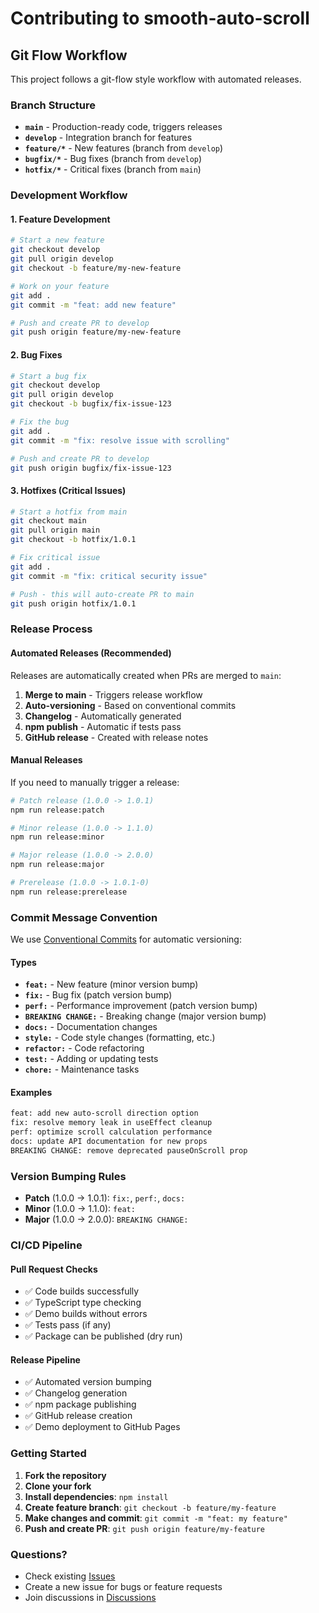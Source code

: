 # Contributing to smooth-auto-scroll

## Git Flow Workflow

This project follows a git-flow style workflow with automated releases.

### Branch Structure

- **`main`** - Production-ready code, triggers releases
- **`develop`** - Integration branch for features  
- **`feature/*`** - New features (branch from `develop`)
- **`bugfix/*`** - Bug fixes (branch from `develop`)
- **`hotfix/*`** - Critical fixes (branch from `main`)

### Development Workflow

#### 1. Feature Development
```bash
# Start a new feature
git checkout develop
git pull origin develop
git checkout -b feature/my-new-feature

# Work on your feature
git add .
git commit -m "feat: add new feature"

# Push and create PR to develop
git push origin feature/my-new-feature
```

#### 2. Bug Fixes
```bash
# Start a bug fix
git checkout develop
git pull origin develop
git checkout -b bugfix/fix-issue-123

# Fix the bug
git add .
git commit -m "fix: resolve issue with scrolling"

# Push and create PR to develop
git push origin bugfix/fix-issue-123
```

#### 3. Hotfixes (Critical Issues)
```bash
# Start a hotfix from main
git checkout main
git pull origin main
git checkout -b hotfix/1.0.1

# Fix critical issue
git add .
git commit -m "fix: critical security issue"

# Push - this will auto-create PR to main
git push origin hotfix/1.0.1
```

### Release Process

#### Automated Releases (Recommended)
Releases are automatically created when PRs are merged to `main`:

1. **Merge to main** - Triggers release workflow
2. **Auto-versioning** - Based on conventional commits
3. **Changelog** - Automatically generated
4. **npm publish** - Automatic if tests pass
5. **GitHub release** - Created with release notes

#### Manual Releases
If you need to manually trigger a release:

```bash
# Patch release (1.0.0 -> 1.0.1)
npm run release:patch

# Minor release (1.0.0 -> 1.1.0)  
npm run release:minor

# Major release (1.0.0 -> 2.0.0)
npm run release:major

# Prerelease (1.0.0 -> 1.0.1-0)
npm run release:prerelease
```

### Commit Message Convention

We use [Conventional Commits](https://conventionalcommits.org/) for automatic versioning:

#### Types
- **`feat:`** - New feature (minor version bump)
- **`fix:`** - Bug fix (patch version bump)  
- **`perf:`** - Performance improvement (patch version bump)
- **`BREAKING CHANGE:`** - Breaking change (major version bump)
- **`docs:`** - Documentation changes
- **`style:`** - Code style changes (formatting, etc.)
- **`refactor:`** - Code refactoring
- **`test:`** - Adding or updating tests
- **`chore:`** - Maintenance tasks

#### Examples
```bash
feat: add new auto-scroll direction option
fix: resolve memory leak in useEffect cleanup
perf: optimize scroll calculation performance
docs: update API documentation for new props
BREAKING CHANGE: remove deprecated pauseOnScroll prop
```

### Version Bumping Rules

- **Patch** (1.0.0 → 1.0.1): `fix:`, `perf:`, `docs:`
- **Minor** (1.0.0 → 1.1.0): `feat:`
- **Major** (1.0.0 → 2.0.0): `BREAKING CHANGE:`

### CI/CD Pipeline

#### Pull Request Checks
- ✅ Code builds successfully
- ✅ TypeScript type checking
- ✅ Demo builds without errors
- ✅ Tests pass (if any)
- ✅ Package can be published (dry run)

#### Release Pipeline
- ✅ Automated version bumping
- ✅ Changelog generation
- ✅ npm package publishing
- ✅ GitHub release creation
- ✅ Demo deployment to GitHub Pages

### Getting Started

1. **Fork the repository**
2. **Clone your fork**
3. **Install dependencies**: `npm install`
4. **Create feature branch**: `git checkout -b feature/my-feature`
5. **Make changes and commit**: `git commit -m "feat: my feature"`
6. **Push and create PR**: `git push origin feature/my-feature`

### Questions?

- Check existing [Issues](https://github.com/marcderhammer/smooth-auto-scroll/issues)
- Create a new issue for bugs or feature requests
- Join discussions in [Discussions](https://github.com/marcderhammer/smooth-auto-scroll/discussions)
